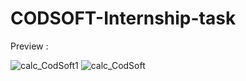 ﻿# CODSOFT-Internship-task

Preview :

![calc_CodSoft1](https://github.com/user-attachments/assets/c281a429-a2c9-452c-9666-b072dd1668a9)
![calc_CodSoft](https://github.com/user-attachments/assets/3826928e-0085-435e-a0a5-7b8e7bf20e9a)
